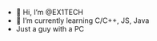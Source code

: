 - 👋 Hi, I’m @EX1TECH
- 🌱 I’m currently learning C/C++, JS, Java
- Just a guy with a PC

<!---
EX1TECH/EX1TECH is a ✨ special ✨ repository because its `README.md` (this file) appears on your GitHub profile.
You can click the Preview link to take a look at your changes.
--->
